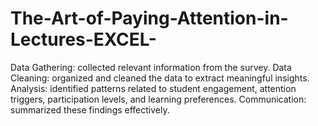 # The-Art-of-Paying-Attention-in-Lectures-EXCEL-

Data Gathering: collected relevant information from the survey.
Data Cleaning:  organized and cleaned the data to extract meaningful insights.
Analysis: identified patterns related to student engagement, attention triggers, participation levels, and learning preferences.
Communication: summarized these findings effectively.
